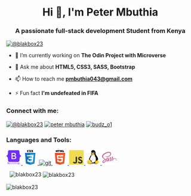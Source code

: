 <h1 align="center">Hi 👋, I'm Peter Mbuthia</h1>
<h3 align="center">A passionate full-stack development Student from Kenya</h3>

<p align="left"> <a href="https://twitter.com/blakbox23" target="blank"><img src="https://img.shields.io/twitter/follow/blakbox23?logo=twitter&style=for-the-badge" alt="@blakbox23" /></a> </p>

- 🔭 I’m currently working on **The Odin Project with Microverse**

- 💬 Ask me about **HTML5, CSS3, SASS, Bootstrap**

- 📫 How to reach me **pmbuthia043@gmail.com**

- ⚡ Fun fact **I'm undefeated in FIFA**

<h3 align="left">Connect with me:</h3>
<p align="left">
<a href="https://twitter.com/blakbox23" target="blank"><img align="center" src="https://cdn.jsdelivr.net/npm/simple-icons@3.0.1/icons/twitter.svg" alt="@blakbox23" height="30" width="40" /></a>
<a href="https://linkedin.com/in/peter mbuthia" target="blank"><img align="center" src="https://cdn.jsdelivr.net/npm/simple-icons@3.0.1/icons/linkedin.svg" alt="peter mbuthia" height="30" width="40" /></a>
<a href="https://instagram.com/budz_o1" target="blank"><img align="center" src="https://cdn.jsdelivr.net/npm/simple-icons@3.0.1/icons/instagram.svg" alt="budz_o1" height="30" width="40" /></a>
</p>

<h3 align="left">Languages and Tools:</h3>
<p align="left"> <a href="https://getbootstrap.com" target="_blank"> <img src="https://raw.githubusercontent.com/devicons/devicon/master/icons/bootstrap/bootstrap-plain-wordmark.svg" alt="bootstrap" width="40" height="40"/> </a> <a href="https://www.w3schools.com/css/" target="_blank"> <img src="https://raw.githubusercontent.com/devicons/devicon/master/icons/css3/css3-original-wordmark.svg" alt="css3" width="40" height="40"/> </a> <a href="https://git-scm.com/" target="_blank"> <img src="https://www.vectorlogo.zone/logos/git-scm/git-scm-icon.svg" alt="git" width="40" height="40"/> </a> <a href="https://www.w3.org/html/" target="_blank"> <img src="https://raw.githubusercontent.com/devicons/devicon/master/icons/html5/html5-original-wordmark.svg" alt="html5" width="40" height="40"/> </a> <a href="https://developer.mozilla.org/en-US/docs/Web/JavaScript" target="_blank"> <img src="https://raw.githubusercontent.com/devicons/devicon/master/icons/javascript/javascript-original.svg" alt="javascript" width="40" height="40"/> </a> <a href="https://www.linux.org/" target="_blank"> <img src="https://raw.githubusercontent.com/devicons/devicon/master/icons/linux/linux-original.svg" alt="linux" width="40" height="40"/> </a>  <a href="https://sass-lang.com" target="_blank"> <img src="https://raw.githubusercontent.com/devicons/devicon/master/icons/sass/sass-original.svg" alt="sass" width="40" height="40"/> </a> </p>

<p style="margin: 9px"><img align="left" src="https://github-readme-stats.vercel.app/api/top-langs?username=blakbox23&show_icons=true&locale=en&layout=compact" alt="blakbox23" /></p>

<p "margin: 39px">&nbsp;<img align="center" src="https://github-readme-stats.vercel.app/api?username=blakbox23&show_icons=true&locale=en" alt="blakbox23" /></p>

<p "margin: 9px"><img align="center" src="https://github-readme-streak-stats.herokuapp.com/?user=blakbox23&" alt="blakbox23" /></p>

